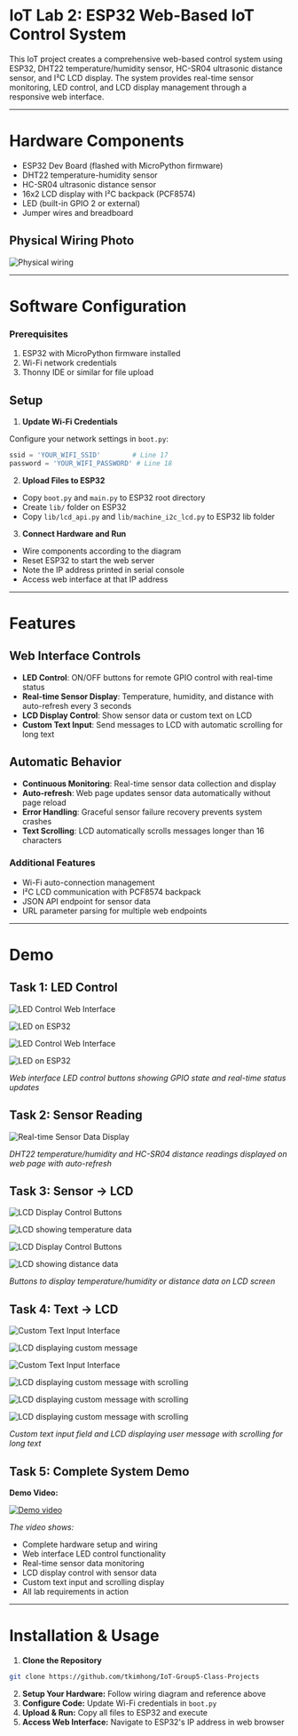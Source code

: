 # IoT Lab 2: ESP32 Web-Based IoT Control System

This IoT project creates a comprehensive web-based control system using ESP32, DHT22 temperature/humidity sensor, HC-SR04 ultrasonic distance sensor, and I²C LCD display. The system provides real-time sensor monitoring, LED control, and LCD display management through a responsive web interface.

---

# Hardware Components

- ESP32 Dev Board (flashed with MicroPython firmware)
- DHT22 temperature-humidity sensor
- HC-SR04 ultrasonic distance sensor
- 16x2 LCD display with I²C backpack (PCF8574)
- LED (built-in GPIO 2 or external)
- Jumper wires and breadboard

## Physical Wiring Photo

![Physical wiring](https://github.com/tkimhong/IoT-Group5-Class-Projects/blob/main/Lab%202/assets/WiringPhoto.png?raw=true)

---

# Software Configuration

### Prerequisites

1. ESP32 with MicroPython firmware installed
2. Wi-Fi network credentials
3. Thonny IDE or similar for file upload

## Setup

1. **Update Wi-Fi Credentials**

Configure your network settings in `boot.py`:

```py
ssid = 'YOUR_WIFI_SSID'        # Line 17
password = 'YOUR_WIFI_PASSWORD' # Line 18
```

2. **Upload Files to ESP32**

- Copy `boot.py` and `main.py` to ESP32 root directory
- Create `lib/` folder on ESP32
- Copy `lib/lcd_api.py` and `lib/machine_i2c_lcd.py` to ESP32 lib folder

3. **Connect Hardware and Run**

- Wire components according to the diagram
- Reset ESP32 to start the web server
- Note the IP address printed in serial console
- Access web interface at that IP address

---

# Features

## Web Interface Controls

- **LED Control**: ON/OFF buttons for remote GPIO control with real-time status
- **Real-time Sensor Display**: Temperature, humidity, and distance with auto-refresh every 3 seconds
- **LCD Display Control**: Show sensor data or custom text on LCD
- **Custom Text Input**: Send messages to LCD with automatic scrolling for long text

## Automatic Behavior

- **Continuous Monitoring**: Real-time sensor data collection and display
- **Auto-refresh**: Web page updates sensor data automatically without page reload
- **Error Handling**: Graceful sensor failure recovery prevents system crashes
- **Text Scrolling**: LCD automatically scrolls messages longer than 16 characters

### Additional Features

- Wi-Fi auto-connection management
- I²C LCD communication with PCF8574 backpack
- JSON API endpoint for sensor data
- URL parameter parsing for multiple web endpoints

---

# Demo

## Task 1: LED Control

![LED Control Web Interface](https://github.com/tkimhong/IoT-Group5-Class-Projects/blob/main/Lab%202/assets/Task1A.png?raw=true)

![LED on ESP32](https://github.com/tkimhong/IoT-Group5-Class-Projects/blob/main/Lab%202/assets/Task1B.jpeg?raw=true)

![LED Control Web Interface](https://github.com/tkimhong/IoT-Group5-Class-Projects/blob/main/Lab%202/assets/Task1C.png?raw=true)

![LED on ESP32](https://github.com/tkimhong/IoT-Group5-Class-Projects/blob/main/Lab%202/assets/Task1D.jpeg?raw=true)

_Web interface LED control buttons showing GPIO state and real-time status updates_

## Task 2: Sensor Reading

![Real-time Sensor Data Display](https://github.com/tkimhong/IoT-Group5-Class-Projects/blob/main/Lab%202/assets/Task2.png?raw=true)

_DHT22 temperature/humidity and HC-SR04 distance readings displayed on web page with auto-refresh_

## Task 3: Sensor → LCD

![LCD Display Control Buttons](https://github.com/tkimhong/IoT-Group5-Class-Projects/blob/main/Lab%202/assets/Task3A.png?raw=true)

![LCD showing temperature data](https://github.com/tkimhong/IoT-Group5-Class-Projects/blob/main/Lab%202/assets/Task3B.jpeg?raw=true)

![LCD Display Control Buttons](https://github.com/tkimhong/IoT-Group5-Class-Projects/blob/main/Lab%202/assets/Task3C.png?raw=true)

![LCD showing distance data](https://github.com/tkimhong/IoT-Group5-Class-Projects/blob/main/Lab%202/assets/Task3D.jpeg?raw=true)

_Buttons to display temperature/humidity or distance data on LCD screen_

## Task 4: Text → LCD

![Custom Text Input Interface](https://github.com/tkimhong/IoT-Group5-Class-Projects/blob/main/Lab%202/assets/Task4A.png?raw=true)

![LCD displaying custom message](https://github.com/tkimhong/IoT-Group5-Class-Projects/blob/main/Lab%202/assets/Task4B.jpeg?raw=true)

![Custom Text Input Interface](https://github.com/tkimhong/IoT-Group5-Class-Projects/blob/main/Lab%202/assets/Task4C.png?raw=true)

![LCD displaying custom message with scrolling](https://github.com/tkimhong/IoT-Group5-Class-Projects/blob/main/Lab%202/assets/Task4D.jpeg?raw=true)

![LCD displaying custom message with scrolling](https://github.com/tkimhong/IoT-Group5-Class-Projects/blob/main/Lab%202/assets/Task4E.jpeg?raw=true)

![LCD displaying custom message with scrolling](https://github.com/tkimhong/IoT-Group5-Class-Projects/blob/main/Lab%202/assets/Task4F.jpeg?raw=true)

_Custom text input field and LCD displaying user message with scrolling for long text_

## Task 5: Complete System Demo

**Demo Video:**

[![Demo video](https://img.youtube.com/vi/1vdyR_RWGb0/0.jpg)](https://youtu.be/1vdyR_RWGb0)

_The video shows:_

- Complete hardware setup and wiring
- Web interface LED control functionality
- Real-time sensor data monitoring
- LCD display control with sensor data
- Custom text input and scrolling display
- All lab requirements in action

---

# Installation & Usage

1. **Clone the Repository**

```bash
git clone https://github.com/tkimhong/IoT-Group5-Class-Projects
```

2. **Setup Your Hardware:** Follow wiring diagram and reference above
3. **Configure Code:** Update Wi-Fi credentials in `boot.py`
4. **Upload & Run:** Copy all files to ESP32 and execute
5. **Access Web Interface:** Navigate to ESP32's IP address in web browser
